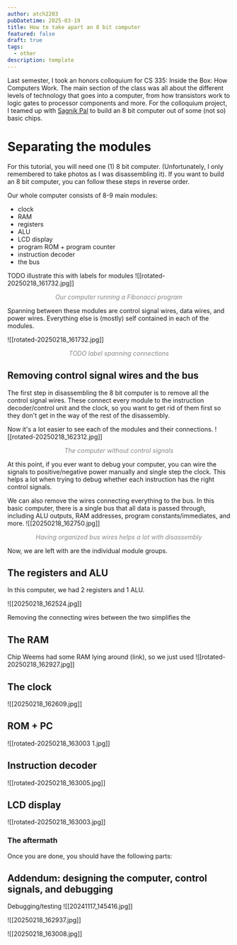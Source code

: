 ```yaml
---
author: atch2203
pubDatetime: 2025-03-19
title: How to take apart an 8 bit computer
featured: false
draft: true
tags:
  - other
description: template
---
```

Last semester, I took an honors colloquium for CS 335: Inside the Box: How Computers Work. The main section of the class was all about the different levels of technology that goes into a computer, from how transistors work to logic gates to processor components and more. For the colloquium project, I teamed up with [Sagnik Pal](http://www-edlab.cs.umass.edu/~sagnikpal/) to build an 8 bit computer out of some (not so) basic chips.

# Separating the modules
For this tutorial, you will need one (1) 8 bit computer. (Unfortunately, I only remembered to take photos as I was disassembling it). If you want to build an 8 bit computer, you can follow these steps in reverse order.

Our whole computer consists of 8-9 main modules:
- clock
- RAM
- registers
- ALU
- LCD display
- program ROM + program counter
- instruction decoder
- the bus


TODO illustrate this with labels for modules
![[rotated-20250218_161732.jpg]]
<div align="center" style="color:#888888"><em>Our computer running a Fibonacci program</em></div>

Spanning between these modules are control signal wires, data wires, and power wires. Everything else is (mostly) self contained in each of the modules.

![[rotated-20250218_161732.jpg]]
<div align="center" style="color:#888888"><em>TODO label spanning connections</em></div>

## Removing control signal wires and the bus
The first step in disassembling the 8 bit computer is to remove all the control signal wires. These connect every module to the instruction decoder/control unit and the clock, so you want to get rid of them first so they don't get in the way of the rest of the disassembly.

Now it's a lot easier to see each of the modules and their connections.
![[rotated-20250218_162312.jpg]]
<div align="center" style="color:#888888"><em>The computer without control signals</em></div>

At this point, if you ever want to debug your computer, you can wire the signals to positive/negative power manually and single step the clock. This helps a lot when trying to debug whether each instruction has the right control signals.

We can also remove the wires connecting everything to the bus. In this basic computer, there is a single bus that all data is passed through, including ALU outputs, RAM addresses, program constants/immediates, and more.
![[20250218_162750.jpg]]
<div align="center" style="color:#888888"><em>Having organized bus wires helps a lot with disassembly</em></div>

Now, we are left with are the individual module groups.


## The registers and ALU
In this computer, we had 2 registers and 1 ALU.

![[20250218_162524.jpg]]

Removing the connecting wires between the two simplifies the 

## The RAM
Chip Weems had some RAM lying around (link), so we just used 
![[rotated-20250218_162927.jpg]]

## The clock
![[20250218_162609.jpg]]


## ROM + PC
![[rotated-20250218_163003 1.jpg]]

## Instruction decoder
![[rotated-20250218_163005.jpg]]

## LCD display
![[rotated-20250218_163003.jpg]]


### The aftermath
Once you are done, you should have the following parts:


## Addendum: designing the computer, control signals, and debugging

Debugging/testing
![[20241117_145416.jpg]]

![[20250218_162937.jpg]]

![[20250218_163008.jpg]]